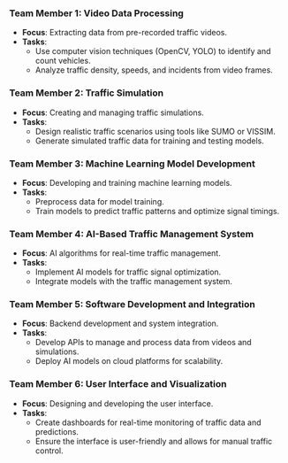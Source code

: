 ### **Team Member 1: Video Data Processing**
- **Focus**: Extracting data from pre-recorded traffic videos.
- **Tasks**:
  - Use computer vision techniques (OpenCV, YOLO) to identify and count vehicles.
  - Analyze traffic density, speeds, and incidents from video frames.

### **Team Member 2: Traffic Simulation**
- **Focus**: Creating and managing traffic simulations.
- **Tasks**:
  - Design realistic traffic scenarios using tools like SUMO or VISSIM.
  - Generate simulated traffic data for training and testing models.

### **Team Member 3: Machine Learning Model Development**
- **Focus**: Developing and training machine learning models.
- **Tasks**:
  - Preprocess data for model training.
  - Train models to predict traffic patterns and optimize signal timings.

### **Team Member 4: AI-Based Traffic Management System**
- **Focus**: AI algorithms for real-time traffic management.
- **Tasks**:
  - Implement AI models for traffic signal optimization.
  - Integrate models with the traffic management system.

### **Team Member 5: Software Development and Integration**
- **Focus**: Backend development and system integration.
- **Tasks**:
  - Develop APIs to manage and process data from videos and simulations.
  - Deploy AI models on cloud platforms for scalability.

### **Team Member 6: User Interface and Visualization**
- **Focus**: Designing and developing the user interface.
- **Tasks**:
  - Create dashboards for real-time monitoring of traffic data and predictions.
  - Ensure the interface is user-friendly and allows for manual traffic control.
